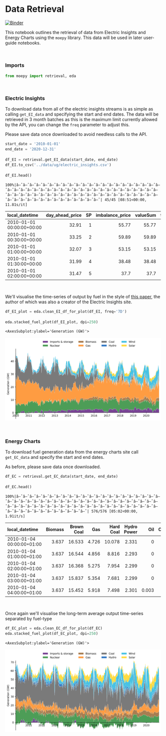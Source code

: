 # Data Retrieval



[![Binder](https://notebooks.gesis.org/binder/badge_logo.svg)](https://notebooks.gesis.org/binder/v2/gh/AyrtonB/Merit-Order-Effect/main?filepath=nbs%2Fug-05-data-retrieval.ipynb)

This notebook outlines the retrieval of data from Electric Insights and Energy Charts using the `moepy` library. This data will be used in later user-guide notebooks.

<br>

### Imports

```python
from moepy import retrieval, eda
```

<br>

### Electric Insights

To download data from all of the electric insights streams is as simple as calling `get_EI_data` and specifying the start and end dates. The data will be retrieved in 3 month batches as this is the maximum limit currently allowed by the API, you can change the `freq` parameter to adjust this.

Please save data once downloaded to avoid needless calls to the API.

```python
start_date = '2010-01-01'
end_date = '2020-12-31'

df_EI = retrieval.get_EI_data(start_date, end_date)
df_EI.to_csv('../data/ug/electric_insights.csv')

df_EI.head()
```

    100%|â–ˆâ–ˆâ–ˆâ–ˆâ–ˆâ–ˆâ–ˆâ–ˆâ–ˆâ–ˆâ–ˆâ–ˆâ–ˆâ–ˆâ–ˆâ–ˆâ–ˆâ–ˆâ–ˆâ–ˆâ–ˆâ–ˆâ–ˆâ–ˆâ–ˆâ–ˆâ–ˆâ–ˆâ–ˆâ–ˆâ–ˆâ–ˆâ–ˆâ–ˆâ–ˆâ–ˆâ–ˆâ–ˆâ–ˆâ–ˆâ–ˆâ–ˆâ–ˆâ–ˆâ–ˆâ–ˆâ–ˆâ–ˆâ–ˆâ–ˆâ–ˆâ–ˆâ–ˆâ–ˆâ–ˆâ–ˆâ–ˆâ–ˆâ–ˆâ–ˆâ–ˆâ–ˆâ–ˆâ–ˆâ–ˆâ–ˆâ–ˆâ–ˆâ–ˆâ–ˆâ–ˆâ–ˆâ–ˆâ–ˆâ–ˆâ–ˆâ–ˆâ–ˆâ–ˆâ–ˆâ–ˆâ–ˆ| 45/45 [08:51<00:00, 11.81s/it]
    




| local_datetime            |   day_ahead_price |   SP |   imbalance_price |   valueSum |   temperature |   TCO2_per_h |   gCO2_per_kWh |   nuclear |   biomass |   coal | ...   |   demand |   pumped_storage | wind_onshore   | wind_offshore   |   belgian |   dutch |   french |   ireland |   northern_ireland |   irish |
|:--------------------------|------------------:|-----:|------------------:|-----------:|--------------:|-------------:|---------------:|----------:|----------:|-------:|:------|---------:|-----------------:|:---------------|:----------------|----------:|--------:|---------:|----------:|-------------------:|--------:|
| 2010-01-01 00:00:00+00:00 |             32.91 |    1 |             55.77 |      55.77 |           1.1 |        16268 |            429 |     7.897 |         0 |  9.902 | ...   |   37.948 |           -0.435 | None           | None            |         0 |       0 |    1.963 |         0 |                  0 |  -0.234 |
| 2010-01-01 00:30:00+00:00 |             33.25 |    2 |             59.89 |      59.89 |           1.1 |        16432 |            430 |     7.897 |         0 | 10.074 | ...   |   38.227 |           -0.348 | None           | None            |         0 |       0 |    1.974 |         0 |                  0 |  -0.236 |
| 2010-01-01 01:00:00+00:00 |             32.07 |    3 |             53.15 |      53.15 |           1.1 |        16318 |            431 |     7.893 |         0 | 10.049 | ...   |   37.898 |           -0.424 | None           | None            |         0 |       0 |    1.983 |         0 |                  0 |  -0.236 |
| 2010-01-01 01:30:00+00:00 |             31.99 |    4 |             38.48 |      38.48 |           1.1 |        15768 |            427 |     7.896 |         0 |  9.673 | ...   |   36.918 |           -0.575 | None           | None            |         0 |       0 |    1.983 |         0 |                  0 |  -0.236 |
| 2010-01-01 02:00:00+00:00 |             31.47 |    5 |             37.7  |      37.7  |           1.1 |        15250 |            424 |     7.9   |         0 |  9.37  | ...   |   35.961 |           -0.643 | None           | None            |         0 |       0 |    1.983 |         0 |                  0 |  -0.236 |</div>



<br>

We'll visualise the time-series of output by fuel in the style of [this paper](https://www.sciencedirect.com/science/article/pii/S0301421516307017), the author of which was also a creator of the Electric Insights site.

```python
df_EI_plot = eda.clean_EI_df_for_plot(df_EI, freq='7D')

eda.stacked_fuel_plot(df_EI_plot, dpi=250)
```




    <AxesSubplot:ylabel='Generation (GW)'>




![png](./img/nbs/ug-05-data-retrieval_cell_6_output_1.png)


<br>

### Energy Charts

To download fuel generation data from the energy charts site call `get_EC_data` and specify the start and end dates. 

As before, please save data once downloaded.

```python
df_EC = retrieval.get_EC_data(start_date, end_date)
        
df_EC.head()
```

    100%|â–ˆâ–ˆâ–ˆâ–ˆâ–ˆâ–ˆâ–ˆâ–ˆâ–ˆâ–ˆâ–ˆâ–ˆâ–ˆâ–ˆâ–ˆâ–ˆâ–ˆâ–ˆâ–ˆâ–ˆâ–ˆâ–ˆâ–ˆâ–ˆâ–ˆâ–ˆâ–ˆâ–ˆâ–ˆâ–ˆâ–ˆâ–ˆâ–ˆâ–ˆâ–ˆâ–ˆâ–ˆâ–ˆâ–ˆâ–ˆâ–ˆâ–ˆâ–ˆâ–ˆâ–ˆâ–ˆâ–ˆâ–ˆâ–ˆâ–ˆâ–ˆâ–ˆâ–ˆâ–ˆâ–ˆâ–ˆâ–ˆâ–ˆâ–ˆâ–ˆâ–ˆâ–ˆâ–ˆâ–ˆâ–ˆâ–ˆâ–ˆâ–ˆâ–ˆâ–ˆâ–ˆâ–ˆâ–ˆâ–ˆâ–ˆâ–ˆâ–ˆâ–ˆâ–ˆâ–ˆ| 576/576 [05:02<00:00,  1.91it/s]
    




| local_datetime            |   Biomass |   Brown Coal |   Gas |   Hard Coal |   Hydro Power |   Oil |   Others |   Pumped Storage |   Seasonal Storage |   Solar |   Uranium |   Wind |   Net Balance |
|:--------------------------|----------:|-------------:|------:|------------:|--------------:|------:|---------:|-----------------:|-------------------:|--------:|----------:|-------:|--------------:|
| 2010-01-04 00:00:00+01:00 |     3.637 |       16.533 | 4.726 |      10.078 |         2.331 | 0     |        0 |            0.052 |              0.068 |       0 |    16.826 |  0.635 |        -1.229 |
| 2010-01-04 01:00:00+01:00 |     3.637 |       16.544 | 4.856 |       8.816 |         2.293 | 0     |        0 |            0.038 |              0.003 |       0 |    16.841 |  0.528 |        -1.593 |
| 2010-01-04 02:00:00+01:00 |     3.637 |       16.368 | 5.275 |       7.954 |         2.299 | 0     |        0 |            0.032 |              0     |       0 |    16.846 |  0.616 |        -1.378 |
| 2010-01-04 03:00:00+01:00 |     3.637 |       15.837 | 5.354 |       7.681 |         2.299 | 0     |        0 |            0.027 |              0     |       0 |    16.699 |  0.63  |        -1.624 |
| 2010-01-04 04:00:00+01:00 |     3.637 |       15.452 | 5.918 |       7.498 |         2.301 | 0.003 |        0 |            0.02  |              0     |       0 |    16.635 |  0.713 |        -0.731 |</div>



<br>

Once again we'll visualise the long-term average output time-series separated by fuel-type

```python
df_EC_plot = eda.clean_EC_df_for_plot(df_EC)
eda.stacked_fuel_plot(df_EC_plot, dpi=250)
```




    <AxesSubplot:ylabel='Generation (GW)'>




![png](./img/nbs/ug-05-data-retrieval_cell_10_output_1.png)

